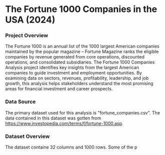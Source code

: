 # The Fortune 1000 Companies in the USA (2024)

### Project Overview
The Fortune 1000 is an annual list of the 1000 largest American companies maintained by the popular magazine – Fortune Magazine ranks the eligible companies by revenue generated from core operations, discounted operations, and consolidated subsidiaries. The Fortune 1000 Companies Analysis project identifies key insights from the largest American companies to guide investment and employment opportunities. By examining data on sectors, revenues, profitability, leadership, and job growth, this analysis helps stakeholders understand the most promising areas for financial investment and career prospects.

### Data Source 
The primary dataset used for this analysis is "fortune_companies.csv". The data contained in this dataset was gotten from https://www.investopedia.com/terms/f/fortune-1000.asp.

### Dataset Overview
The dataset containe 32 columns and 1000 rows. Some of the p
